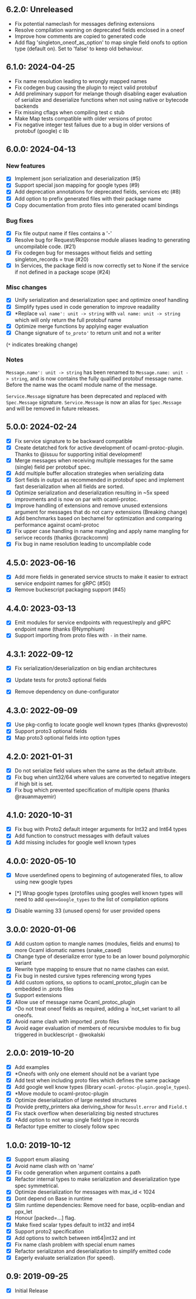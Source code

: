 ## 6.2.0: Unreleased
- Fix potential nameclash for messages defining extensions
- Resolve compilation warning on deprecated fields enclosed in a oneof
- Improve how comments are copied to generated code
- Add flag 'singleton\_oneof\_as\_option' to map single field
  onofs to option type (default on). Set to 'false' to keep old
  behaviour.


## 6.1.0: 2024-04-25
- Fix name resolution leading to wrongly mapped names
- Fix codegen bug causing the plugin to reject valid protobuf
- Add preliminary support for melange though disabling eager
  evaluation of serialize and deserialize functions when not using
  native or bytecode backends
- Fix missing cflags when compiling test c stub
- Make Map tests compatible with older versions of protoc
- Fix negative integer test failues due to a bug in older versions of protobuf (google) c lib

## 6.0.0: 2024-04-13

### New features
- [x] Implement json serialization and deserialization (#5)
- [x] Support special json mapping for google types (#9)
- [x] Add deprecation annotations for deprecated fields, services etc (#8)
- [x] Add option to prefix generated files with their package name
- [x] Copy documentation from proto files into generated ocaml bindings

### Bug fixes
- [x] Fix file output name if files contains a '-'
- [x] Resolve bug for Request/Response module aliases leading to
generating uncompilable code. (#21)
- [x] Fix codegen bug for messages without fields and setting
singleton_records = true (#20)
- [x] In Services, the package field is now correctly set to None if
      the service if not defined in a package scope (#24)

### Misc changes
- [x] Unify serialization and deserialization spec and optimize oneof
      handling
- [x] Simplify types used in code generation to improve readaility
- [x] *Replace `val name': unit -> string` with `val name: unit ->
string` which will only return the full protobuf name
- [x] Optimize merge functions by applying eager evaluation
- [x] Change signature of `to_proto'` to return unit and not a writer

(`*` indicates breaking change)

### Notes
  `Message.name': unit -> string` has been renamed to `Message.name:
  unit -> string`, and is now contains the fully qualified protobuf
  message name. Before the name was the ocaml module name of the
  message.

  `Service.Message` signature has been deprecated and replaced with
  `Spec.Message` signature. `Service.Message` is now an alias for
  `Spec.Message` and will be removed in future releases.

## 5.0.0: 2024-02-24
- [x] Fix service signature to be backward compatible
- [x] Create detatched fork for active development of
      ocaml-protoc-plugin. Thanks to @issuu for supporting initial
      development!
- [x] Merge messages when receiving multiple messages for the same
      (single) field per protobuf spec.
- [x] Add multiple buffer allocation strategies when serializing data
- [x] Sort fields in output as recommended in protobuf spec and
      implement fast deserialization when all fields are sorted.
- [x] Optimize serialization and deserialization resulting in ~5x
      speed improvments and is now on par with ocaml-protoc.
- [x] Improve handling of extensions and remove unused extensions
      argument for messages that do not carry extensions (Breaking change)
- [x] Add benchmarks based on bechamel for optimization and comparing
      performance against ocaml-protoc
- [x] Fix upper case handling in name mangling and apply name mangling
      for serivce records (thanks @crackcomm)
- [x] Fix bug in name resolution leading to uncompilable code

## 4.5.0: 2023-06-16
- [x] Add more fields in generated service structs to make it easier
      to extract service endpoint names for gRPC (#50)
- [x] Remove buckescript packaging support (#45)

## 4.4.0: 2023-03-13
- [x] Emit modules for service endpoints with request/reply and gRPC
      endpoint name (thanks @Nymphium)
- [x] Support importing from proto files with `-` in their name.

## 4.3.1: 2022-09-12
- [x] Fix serialization/deserialization on big endian architectures
- [x] Update tests for proto3 optional fields
- [x] Remove dependency on dune-configurator


## 4.3.0: 2022-09-09
- [x] Use pkg-config to locate google well known types (thanks @vprevosto)
- [x] Support proto3 optional fields
- [x] Map proto3 optional fields into option types

## 4.2.0: 2021-01-31
- [x] Do not serialize field values when the same as the default
      attribute.
- [x] Fix bug when uint32/64 where values are converted to negative
      integers if high bit is set.
- [x] Fix bug which prevented specification of multiple opens (thanks @rauanmayemir)

## 4.1.0: 2020-10-31
- [x] Fix bug with Proto2 default integer arguments for Int32 and
      Int64 types
- [x] Add function to construct messages with default values
- [x] Add missing includes for google well known types

## 4.0.0: 2020-05-10
- [x] Move userdefined opens to beginning of autogenerated files, to
      allow using new google types
- [*] Wrap google types (protofiles using googles well known types
      will need to add `open=Google_types` to the list of compilation options
- [x] Disable warning 33 (unused opens) for user provided opens

## 3.0.0: 2020-01-06
- [x] Add custom option to mangle names (modules, fields and enums) to
      more Ocaml idiomatic names (snake_cased)
- [x] Change type of deserialize error type to be an lower bound polymorphic variant
- [x] Rewrite type mapping to ensure that no name clashes can exist.
- [x] Fix bug in nested cursive types referencing wrong types
- [x] Add custom options, so options to ocaml\_protoc\_plugin can be
      embedded in .proto files
- [x] Support extensions
- [x] Allow use of message name Ocaml\_protoc\_plugin
- [x] `*`Do not treat oneof fields as required, adding a `not_set variant
      to all oneofs.
- [x] Avoid name clash with imported .proto files
- [x] Avoid eager evaluation of members of recursivbe modules to fix
      bug triggered in bucklescript - @wokalski

## 2.0.0: 2019-10-20
- [x] Add examples
- [x] *Oneofs with only one element should not be a variant type
- [x] Add test when including proto files which defines the same package
- [x] Add google well know types (library `ocaml-protoc-plugin.google_types`).
- [x] *Move module to ocaml-protoc-plugin
- [x] Optimize deserialization of large nested structures
- [x] Provide pretty_printers aka deriving_show for `Result.error` and `Field.t`
- [x] Fix stack overflow when deserializing big nested structures
- [x] *Add option to not wrap single field type in records
- [x] Refactor type emitter to closely follow spec

## 1.0.0: 2019-10-12
- [x] Support enum aliasing
- [x] Avoid name clash with on 'name'
- [x] Fix code generation when argument contains a path
- [x] Refactor internal types to make serialization and
      deserialization type spec symmetrical.
- [x] Optimize deserialization for messages with max_id < 1024
- [x] Dont depend on Base in runtime
- [x] Slim runtime dependencies: Remove need for base, ocplib-endian
      and ppx_let
- [x] Honour [packed=...] flag.
- [x] Make fixed scalar types default to int32 and int64
- [x] Support proto2 specification
- [x] Add options to switch between int64|int32 and int
- [x] Fix name clash problem with special enum names
- [x] Refactor serializaton and deserialization to simplify emitted code
- [x] Eagerly evaluate serialization (for speed).

## 0.9: 2019-09-25
- [x] Initial Release
